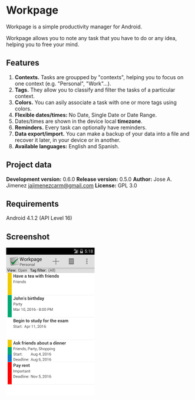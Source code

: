 Workpage
========
Workpage is a simple productivity manager for Android.

Workpage allows you to note any task that you have to do or any idea, helping you to free your mind.

Features
--------
1. **Contexts.** Tasks are groupped by "contexts", helping you to focus on one context (e.g. "Personal", "Work"...).
2. **Tags.** They allow you to classify and filter the tasks of a particular context.
3. **Colors.** You can asily associate a task with one or more tags using colors.
4. **Flexible dates/times:** No Date, Single Date or Date Range.
5. Dates/times are shown in the device local **timezone**.
6. **Reminders.** Every task can optionally have reminders.
7. **Data export/import.** You can make a backup of your data into a file and recover it later, in your device or in another.
8. **Available languages:** English and Spanish.

Project data
------------
**Development version:** 0.6.0
**Release version:**     0.5.0
**Author:**              Jose A. Jimenez <jajimenezcarm@gmail.com>
**License:**             GPL 3.0

Requirements
------------
Android 4.1.2 (API Level 16)

Screenshot
----------
![Screenshot](media/readme_screenshot.png)
